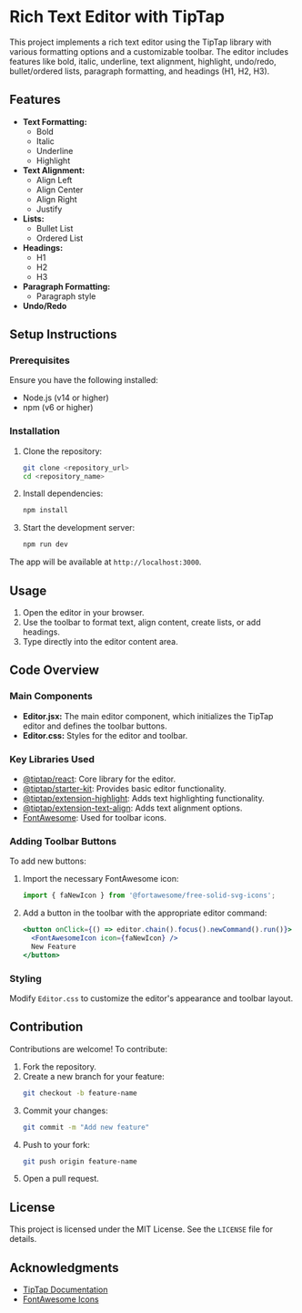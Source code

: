# Rich Text Editor with TipTap

This project implements a rich text editor using the TipTap library with various formatting options and a customizable toolbar. The editor includes features like bold, italic, underline, text alignment, highlight, undo/redo, bullet/ordered lists, paragraph formatting, and headings (H1, H2, H3).

## Features

- **Text Formatting:**
  - Bold
  - Italic
  - Underline
  - Highlight
- **Text Alignment:**
  - Align Left
  - Align Center
  - Align Right
  - Justify
- **Lists:**
  - Bullet List
  - Ordered List
- **Headings:**
  - H1
  - H2
  - H3
- **Paragraph Formatting:**
  - Paragraph style
- **Undo/Redo**

## Setup Instructions

### Prerequisites

Ensure you have the following installed:

- Node.js (v14 or higher)
- npm (v6 or higher)

### Installation

1. Clone the repository:
   ```bash
   git clone <repository_url>
   cd <repository_name>
   ```

2. Install dependencies:
   ```bash
   npm install
   ```

3. Start the development server:
   ```bash
   npm run dev
   ```

The app will be available at `http://localhost:3000`.

## Usage

1. Open the editor in your browser.
2. Use the toolbar to format text, align content, create lists, or add headings.
3. Type directly into the editor content area.

## Code Overview

### Main Components

- **Editor.jsx:** The main editor component, which initializes the TipTap editor and defines the toolbar buttons.
- **Editor.css:** Styles for the editor and toolbar.

### Key Libraries Used

- [@tiptap/react](https://www.tiptap.dev/): Core library for the editor.
- [@tiptap/starter-kit](https://www.tiptap.dev/api/starter-kit): Provides basic editor functionality.
- [@tiptap/extension-highlight](https://www.tiptap.dev/api/extensions/highlight): Adds text highlighting functionality.
- [@tiptap/extension-text-align](https://www.tiptap.dev/api/extensions/text-align): Adds text alignment options.
- [FontAwesome](https://fontawesome.com/): Used for toolbar icons.

### Adding Toolbar Buttons

To add new buttons:

1. Import the necessary FontAwesome icon:
   ```jsx
   import { faNewIcon } from '@fortawesome/free-solid-svg-icons';
   ```

2. Add a button in the toolbar with the appropriate editor command:
   ```jsx
   <button onClick={() => editor.chain().focus().newCommand().run()}>
     <FontAwesomeIcon icon={faNewIcon} />
     New Feature
   </button>
   ```

### Styling

Modify `Editor.css` to customize the editor's appearance and toolbar layout.

## Contribution

Contributions are welcome! To contribute:

1. Fork the repository.
2. Create a new branch for your feature:
   ```bash
   git checkout -b feature-name
   ```
3. Commit your changes:
   ```bash
   git commit -m "Add new feature"
   ```
4. Push to your fork:
   ```bash
   git push origin feature-name
   ```
5. Open a pull request.

## License

This project is licensed under the MIT License. See the `LICENSE` file for details.

## Acknowledgments

- [TipTap Documentation](https://www.tiptap.dev/)
- [FontAwesome Icons](https://fontawesome.com/)
